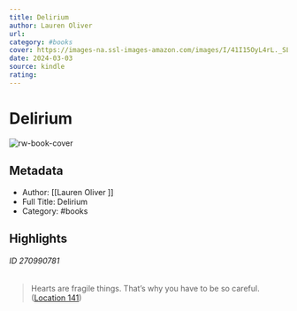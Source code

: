 ```yaml
---
title: Delirium
author: Lauren Oliver 
url: 
category: #books
cover: https://images-na.ssl-images-amazon.com/images/I/41I15OyL4rL._SL200_.jpg
date: 2024-03-03
source: kindle
rating:
---
```

# Delirium

![rw-book-cover](https://images-na.ssl-images-amazon.com/images/I/41I15OyL4rL._SL200_.jpg)

## Metadata
- Author: [[Lauren Oliver ]]
- Full Title: Delirium
- Category: #books

## Highlights
###### ID 270990781
> Hearts are fragile things. That’s why you have to be so careful. ([Location 141](https://readwise.io/to_kindle?action=open&asin=B00A9V2JSG&location=141))
    
